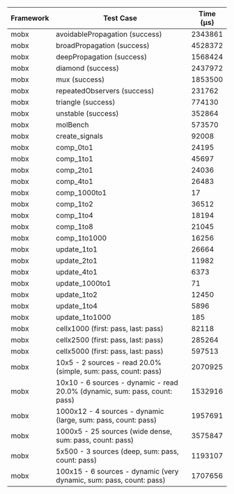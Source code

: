 | Framework | Test Case | Time (μs) |
| --- | --- | --- |
| mobx | avoidablePropagation (success) | 2343861 |
| mobx | broadPropagation (success) | 4528372 |
| mobx | deepPropagation (success) | 1568424 |
| mobx | diamond (success) | 2437972 |
| mobx | mux (success) | 1853500 |
| mobx | repeatedObservers (success) | 231762 |
| mobx | triangle (success) | 774130 |
| mobx | unstable (success) | 352864 |
| mobx | molBench | 573570 |
| mobx | create_signals | 92008 |
| mobx | comp_0to1 | 24195 |
| mobx | comp_1to1 | 45697 |
| mobx | comp_2to1 | 24036 |
| mobx | comp_4to1 | 26483 |
| mobx | comp_1000to1 | 17 |
| mobx | comp_1to2 | 36512 |
| mobx | comp_1to4 | 18194 |
| mobx | comp_1to8 | 21045 |
| mobx | comp_1to1000 | 16256 |
| mobx | update_1to1 | 26664 |
| mobx | update_2to1 | 11982 |
| mobx | update_4to1 | 6373 |
| mobx | update_1000to1 | 71 |
| mobx | update_1to2 | 12450 |
| mobx | update_1to4 | 5896 |
| mobx | update_1to1000 | 185 |
| mobx | cellx1000 (first: pass, last: pass) | 82118 |
| mobx | cellx2500 (first: pass, last: pass) | 285264 |
| mobx | cellx5000 (first: pass, last: pass) | 597513 |
| mobx | 10x5 - 2 sources - read 20.0% (simple, sum: pass, count: pass) | 2070925 |
| mobx | 10x10 - 6 sources - dynamic - read 20.0% (dynamic, sum: pass, count: pass) | 1532916 |
| mobx | 1000x12 - 4 sources - dynamic (large, sum: pass, count: pass) | 1957691 |
| mobx | 1000x5 - 25 sources (wide dense, sum: pass, count: pass) | 3575847 |
| mobx | 5x500 - 3 sources (deep, sum: pass, count: pass) | 1193107 |
| mobx | 100x15 - 6 sources - dynamic (very dynamic, sum: pass, count: pass) | 1707656 |
